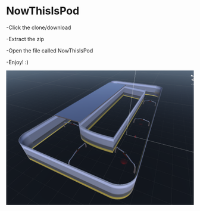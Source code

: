 # NowThisIsPod

-Click the clone/download


-Extract the zip


-Open the file called NowThisIsPod


-Enjoy! :)


![alt text](https://raw.githubusercontent.com/MMIK0/NowThisIsPod/master/rata.png)
